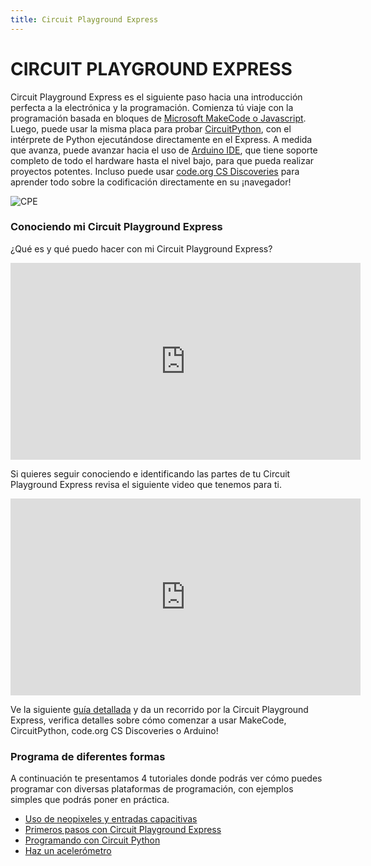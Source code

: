 ```yaml
---
title: Circuit Playground Express
---
```

# CIRCUIT PLAYGROUND EXPRESS
Circuit Playground Express es el siguiente paso hacia una introducción perfecta a la electrónica y la programación.
Comienza tú viaje con la programación basada en bloques de [Microsoft MakeCode o Javascript](https://makecode.adafruit.com/). Luego, puede usar la misma placa para probar [CircuitPython](https://circuitpython.org/), con el intérprete de Python ejecutándose directamente en el Express. A medida que avanza, puede avanzar hacia el uso de [Arduino IDE](https://www.arduino.cc/en/Main/Software), que tiene soporte completo de todo el hardware hasta el nivel bajo, para que pueda realizar proyectos potentes. Incluso puede usar [code.org CS Discoveries](https://code.org/) para aprender todo sobre la codificación directamente en su ¡navegador!

![CPE]({{site.baseurl}}/img/CPE.gif)

### Conociendo mi Circuit Playground Express
¿Qué es y qué puedo hacer con mi Circuit Playground Express?
<iframe width="560" height="315" src="https://www.youtube.com/embed/4lGRgO40UhM" frameborder="0" allow="accelerometer; autoplay; encrypted-media; gyroscope; picture-in-picture" allowfullscreen></iframe>

Si quieres seguir conociendo e identificando las partes de tu Circuit Playground Express revisa el siguiente video que tenemos para ti.
<iframe width="560" height="315" src="https://www.youtube.com/embed/wEpr75JhGFs" frameborder="0" allow="accelerometer; autoplay; encrypted-media; gyroscope; picture-in-picture" allowfullscreen></iframe>

Ve la siguiente [guía detallada](https://learn.adafruit.com/adafruit-circuit-playground-express) y da un recorrido por la Circuit Playground Express, verifica detalles sobre cómo comenzar a usar MakeCode, CircuitPython, code.org CS Discoveries o Arduino!   

### Programa de diferentes formas
A continuación te presentamos 4 tutoriales donde podrás ver cómo puedes programar con diversas plataformas de programación, con ejemplos simples que podrás poner en práctica. 
* [Uso de neopixeles y entradas capacitivas](http://makermex.com/blog/makercademy-4/post/aprende-a-utilizar-neopixels-y-entradas-capacitivas-544)
* [Primeros pasos con Circuit Playground Express](https://www.instructables.com/id/KIt-Arte-Y-Ciencia-Primeros-Pasos/)
* [Programando con Circuit Python](https://www.youtube.com/watch?v=tnrZxJpQUMQ)
* [Haz un acelerómetro](https://www.youtube.com/watch?v=jAi7ukX2NWE&start_radio=1&list=RDQMZqfZPTyP9sg)
